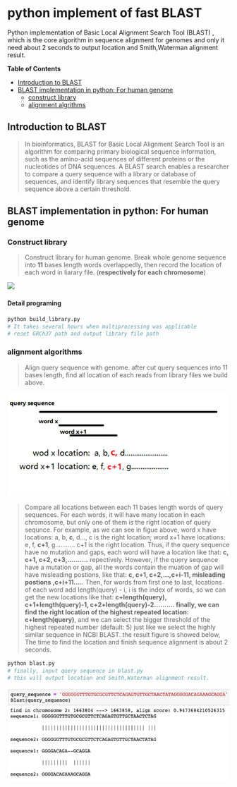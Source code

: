 # python implement of fast BLAST 
Python implementation of Basic Local Alignment Search Tool (BLAST) , which is the core algorithm in sequence alignment for genomes and only it need about 2 seconds to output location and Smith,Waterman alignment result.

**Table of Contents**

- [Introduction to BLAST](#Introduction-to-BLAST)
- [BLAST implementation in python: For human genome](#Blast-implementation-in-python:-for-human-genome)
  - [construct library](#construct-library)
  - [alignment algrithms](#alignment-algrithms)

## Introduction to BLAST

> In bioinformatics, BLAST for Basic Local Alignment Search Tool is an algorithm for comparing primary biological sequence information, such as the amino-acid sequences of different proteins or the nucleotides of DNA sequences. A BLAST search enables a researcher to compare a query sequence with a library or database of sequences, and identify library sequences that resemble the query sequence above a certain threshold.

## BLAST implementation in python: For human genome

### Construct library
>Construct library for human genome. Break whole genome sequence into **11** bases length words overlappedly, then record the location of each word in liarary file. (**respectively for each chromosome**)
<img src="C:/Users/Upasana Roy/Downloads/BLAST-bioinfor-tool-master/images" width=600  />

#### Detail programing 

```python
python build_library.py 
# It takes several hours when multiprocessing was applicable
# reset GRCh37 path and output library file path
```

### alignment algorithms
> Align query sequence with genome. after cut query sequences into 11 bases length, find all location of each reads from library files we build above. 

<img src="./images/5-2.png" width=700 />

> Compare all locations between each 11 bases length words of query sequences. For each words, it will have many location in each chromosome, but only one of them is the right location of query sequnce. For example, as we can see in figue above, word x have locations: a, b, **c**, d..., c is the right location; word x+1 have locations: e, f, **c+1**, g........... c+1 is the right location. Thus, if the query sequence have no mutation and gaps, each word will have a location like that: **c, c+1, c+2, c+3,..........** repectively. However, if the query sequence have a mutation or gap, all the words contain the muation of gap will have misleading postions, like that: **c, c+1, c+2,...,c+i-11, misleading postions ,c+i+11....**. Then, for words from first one to last, locations of each word add length(query) - i, i is the index of words, so we can get the new locations like that: **c+length(query), c+1+length(query)-1, c+2+length(query)-2.......... finally, we can find the right location of the highest repeated location: c+length(query)**, and we can select the bigger threshold of the highest repeated number (default: 5) just like we select the highly similar sequence in NCBI BLAST. the result figure is showed below, The time to find the location and finish sequence alignment is about 2 seconds.

```python 
python blast.py 
# finally, input query sequence in blast.py 
# this will output location and Smith,Waterman alignment result.
```

<img src="./images/blast-result.png" width=700>



